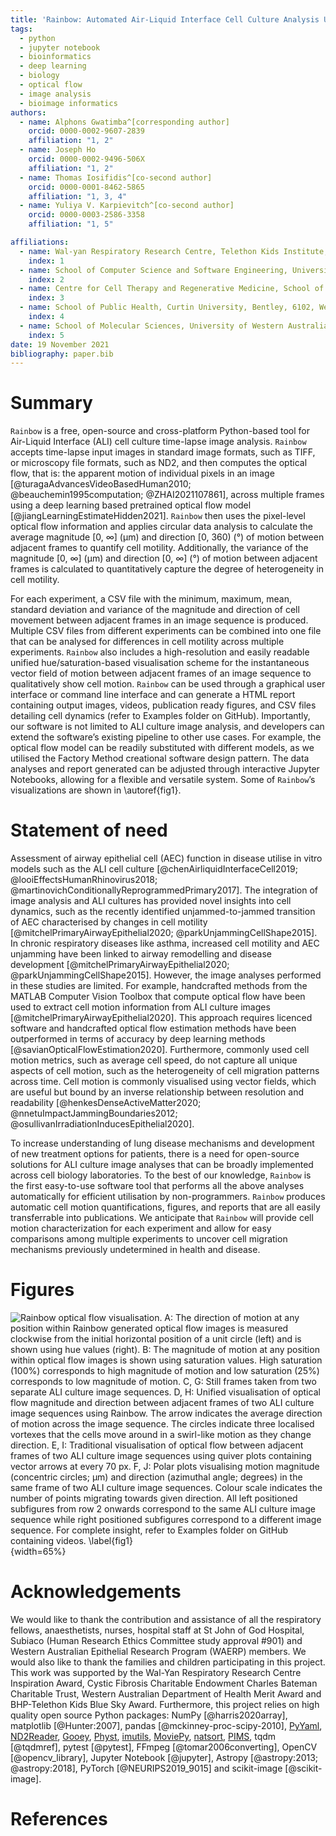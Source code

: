 ```yaml
---
title: 'Rainbow: Automated Air-Liquid Interface Cell Culture Analysis Using Deep Optical Flow'
tags:
  - python
  - jupyter notebook
  - bioinformatics
  - deep learning
  - biology
  - optical flow
  - image analysis
  - bioimage informatics
authors:
  - name: Alphons Gwatimba^[corresponding author]
    orcid: 0000-0002-9607-2839
    affiliation: "1, 2"
  - name: Joseph Ho
    orcid: 0000-0002-9496-506X
    affiliation: "1, 2"
  - name: Thomas Iosifidis^[co-second author]
    orcid: 0000-0001-8462-5865
    affiliation: "1, 3, 4"
  - name: Yuliya V. Karpievitch^[co-second author]
    orcid: 0000-0003-2586-3358
    affiliation: "1, 5"

affiliations:
  - name: Wal-yan Respiratory Research Centre, Telethon Kids Institute, University of Western Australia, Nedlands, 6009, Western Australia, Australia
    index: 1
  - name: School of Computer Science and Software Engineering, University of Western Australia, Nedlands, 6009, Western Australia, Australia
    index: 2
  - name: Centre for Cell Therapy and Regenerative Medicine, School of Medicine, University of Western Australia, Nedlands, 6009, Western Australia, Australia
    index: 3
  - name: School of Public Health, Curtin University, Bentley, 6102, Western Australia, Australia
    index: 4
  - name: School of Molecular Sciences, University of Western Australia, Nedlands, 6009, Western Australia, Australia
    index: 5
date: 19 November 2021
bibliography: paper.bib
---
```


# Summary

`Rainbow` is a free, open-source and cross-platform Python-based tool for Air-Liquid Interface (ALI) cell culture time-lapse image analysis. `Rainbow` accepts time-lapse input images in standard image formats, such as TIFF, or microscopy file formats, such as ND2, and then computes the optical flow, that is: the apparent motion of individual pixels in an image [@turagaAdvancesVideoBasedHuman2010; @beauchemin1995computation; @ZHAI2021107861], across multiple frames using a deep learning based pretrained optical flow model [@jiangLearningEstimateHidden2021]. `Rainbow` then uses the pixel-level optical flow information and applies circular data analysis to calculate the average magnitude [0, ∞] (μm) and direction [0, 360) (°) of motion between adjacent frames to quantify cell motility. Additionally, the variance of the magnitude [0, ∞] (μm) and direction [0, ∞] (°) of motion between adjacent frames is calculated to quantitatively capture the degree of heterogeneity in cell motility.

For each experiment, a CSV file with the minimum, maximum, mean, standard deviation and variance of the magnitude and direction of cell movement between adjacent frames in an image sequence is produced. Multiple CSV files from different experiments can be combined into one file that can be analysed for differences in cell motility across multiple experiments. `Rainbow` also includes a high-resolution and easily readable unified hue/saturation-based visualisation scheme for the instantaneous vector field of motion between adjacent frames of an image sequence to qualitatively show cell motion. `Rainbow` can be used through a graphical user interface or command line interface and can generate a HTML report containing output images, videos, publication ready figures, and CSV files detailing cell dynamics (refer to Examples folder on GitHub). Importantly, our software is not limited to ALI culture image analysis, and developers can extend the software’s existing pipeline to other use cases. For example, the optical flow model can be readily substituted with different models, as we utilised the Factory Method creational software design pattern. The data analyses and report generated can be adjusted through interactive Jupyter Notebooks, allowing for a flexible and versatile system. Some of `Rainbow`’s visualizations are shown in \autoref{fig1}.

# Statement of need

Assessment of airway epithelial cell (AEC) function in disease utilise in vitro models such as the ALI cell culture [@chenAirliquidInterfaceCell2019; @looiEffectsHumanRhinovirus2018; @martinovichConditionallyReprogrammedPrimary2017]. The integration of image analysis and ALI cultures has provided novel insights into cell dynamics, such as the recently identified unjammed-to-jammed transition of AEC characterised by changes in cell motility [@mitchelPrimaryAirwayEpithelial2020; @parkUnjammingCellShape2015]. In chronic respiratory diseases like asthma, increased cell motility and AEC unjamming have been linked to airway remodelling and disease development [@mitchelPrimaryAirwayEpithelial2020; @parkUnjammingCellShape2015]. However, the image analyses performed in these studies are limited. For example, handcrafted methods from the MATLAB Computer Vision Toolbox that compute optical flow have been used to extract cell motion information from ALI culture images [@mitchelPrimaryAirwayEpithelial2020]. This approach requires licenced software and handcrafted optical flow estimation methods have been outperformed in terms of accuracy by deep learning methods [@savianOpticalFlowEstimation2020]. Furthermore, commonly used cell motion metrics, such as average cell speed, do not capture all unique aspects of cell motion, such as the heterogeneity of cell migration patterns across time. Cell motion is commonly visualised using vector fields, which are useful but bound by an inverse relationship between resolution and readability [@henkesDenseActiveMatter2020; @nnetuImpactJammingBoundaries2012; @osullivanIrradiationInducesEpithelial2020].

To increase understanding of lung disease mechanisms and development of new treatment options for patients, there is a need for open-source solutions for ALI culture image analyses that can be broadly implemented across cell biology laboratories. To the best of our knowledge, `Rainbow` is the first easy-to-use software tool that performs all the above analyses automatically for efficient utilisation by non-programmers. `Rainbow` produces automatic cell motion quantifications, figures, and reports that are all easily transferrable into publications. We anticipate that `Rainbow` will provide cell motion characterization for each experiment and allow for easy comparisons among multiple experiments to uncover cell migration mechanisms previously undetermined in health and disease.

# Figures

![`Rainbow` optical flow visualisation. **A:** The direction of motion at any position within `Rainbow` generated optical flow images is measured clockwise from the initial horizontal position of a unit circle (left) and is shown using hue values (right). **B:** The magnitude of motion at any position within optical flow images is shown using saturation values. High saturation (100%) corresponds to high magnitude of motion and low saturation (25%) corresponds to low magnitude of motion. **C, G:** Still frames taken from two separate ALI culture image sequences. **D, H:** Unified visualisation of optical flow magnitude and direction between adjacent frames of two ALI culture image sequences using `Rainbow`. The arrow indicates the average direction of motion across the image sequence. The circles indicate three localised vortexes that the cells move around in a swirl-like motion as they change direction. **E, I:** Traditional visualisation of optical flow between adjacent frames of two ALI culture image sequences using quiver plots containing vector arrows at every 70 px. **F, J:** Polar plots visualising motion magnitude (concentric circles; µm) and direction (azimuthal angle; degrees) in the same frame of two ALI culture image sequences. Colour scale indicates the number of points migrating towards given direction. All left positioned subfigures from row 2 onwards correspond to the same ALI culture image sequence while right positioned subfigures correspond to a different image sequence. For complete insight, refer to Examples folder on GitHub containing videos. \label{fig1}](figure_1.png){width=65%}

# Acknowledgements

We would like to thank the contribution and assistance of all the respiratory fellows, anaesthetists, nurses, hospital staff at St John of God Hospital, Subiaco (Human Research Ethics Committee study approval #901) and Western Australian Epithelial Research Program (WAERP) members. We would also like to thank the families and children participating in this project. This work was supported by the Wal-Yan Respiratory Research Centre Inspiration Award, Cystic Fibrosis Charitable Endowment Charles Bateman Charitable Trust, Western Australian Department of Health Merit Award and BHP-Telethon Kids Blue Sky Award. Furthermore, this project relies on high quality open source Python packages: NumPy [@harris2020array], matplotlib [@Hunter:2007], pandas [@mckinney-proc-scipy-2010], [PyYaml](https://pyyaml.org/wiki/PyYAMLDocumentation), [ND2Reader](https://github.com/Open-Science-Tools/nd2reader), [Gooey](https://github.com/chriskiehl/Gooey), [Physt](https://physt.readthedocs.io/en/latest/index.html#), [imutils](https://github.com/PyImageSearch/imutils), [MoviePy](https://zulko.github.io/moviepy/), [natsort](https://github.com/SethMMorton/natsort), [PIMS](http://soft-matter.github.io/pims/v0.5/#), tqdm [@tqdmref], pytest [@pytest], FFmpeg [@tomar2006converting], OpenCV [@opencv_library], Jupyter Notebook [@jupyter], Astropy [@astropy:2013; @astropy:2018], PyTorch [@NEURIPS2019_9015] and scikit-image [@scikit-image].

# References

